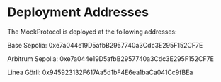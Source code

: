 # Deployment Addresses

The MockProtocol is deployed at the following addresses:

Base Sepolia: 0xe7a044e19D5afbB2957740a3Cdc3E295F152CF7E

Arbitrum Sepolia: 0xe7a044e19D5afbB2957740a3Cdc3E295F152CF7E

Linea Görli: 0x945923132F617Aa5d1bF4E6ea1baCa041Cc9fBEa
